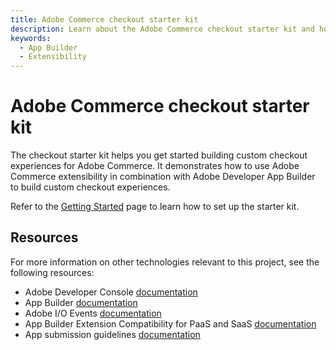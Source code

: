 ```yaml
---
title: Adobe Commerce checkout starter kit
description: Learn about the Adobe Commerce checkout starter kit and how you can use it to jump start your App Builder developer journey.
keywords:
  - App Builder
  - Extensibility
---
```


# Adobe Commerce checkout starter kit

The checkout starter kit helps you get started building custom checkout experiences for Adobe Commerce. It demonstrates how to use Adobe Commerce extensibility in combination with Adobe Developer App Builder to build custom checkout experiences.

Refer to the [Getting Started](./getting-started.md) page to learn how to set up the starter kit.

## Resources

For more information on other technologies relevant to this project, see the following resources:

- Adobe Developer Console [documentation](https://developer.adobe.com/developer-console/docs/guides/)
- App Builder [documentation](https://developer.adobe.com/app-builder/docs/intro_and_overview/)
- Adobe I/O Events [documentation](https://developer.adobe.com/events/docs)
- App Builder Extension Compatibility for PaaS and SaaS [documentation](../../app-development/extension-compatibility.md)
- App submission guidelines [documentation](../../app-development/app-submission-guidelines.md)
